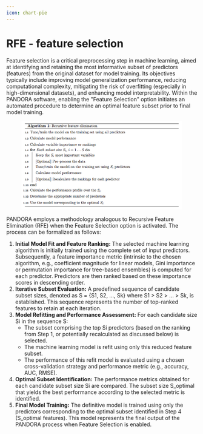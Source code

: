 ```yaml
---
icon: chart-pie
---
```


# RFE - feature selection

Feature selection is a critical preprocessing step in machine learning, aimed at identifying and retaining the most informative subset of predictors (features) from the original dataset for model training. Its objectives typically include improving model generalization performance, reducing computational complexity, mitigating the risk of overfitting (especially in high-dimensional datasets), and enhancing model interpretability. Within the PANDORA software, enabling the "Feature Selection" option initiates an automated procedure to determine an optimal feature subset prior to final model training.

<figure><img src="../../../.gitbook/assets/Algo1.png" alt=""><figcaption></figcaption></figure>

PANDORA employs a methodology analogous to Recursive Feature Elimination (RFE) when the Feature Selection option is activated. The process can be formalized as follows:

1. **Initial Model Fit and Feature Ranking:** The selected machine learning algorithm is initially trained using the complete set of input predictors. Subsequently, a feature importance metric (intrinsic to the chosen algorithm, e.g., coefficient magnitude for linear models, Gini importance or permutation importance for tree-based ensembles) is computed for each predictor. Predictors are then ranked based on these importance scores in descending order.
2. **Iterative Subset Evaluation:** A predefined sequence of candidate subset sizes, denoted as S = {S1, S2, ..., Sk} where S1 > S2 > ... > Sk, is established. This sequence represents the number of top-ranked features to retain at each iteration.
3. **Model Refitting and Performance Assessment:** For each candidate size Si in the sequence S:
   * The subset comprising the top Si predictors (based on the ranking from Step 1, or potentially recalculated as discussed below) is selected.
   * The machine learning model is refit using only this reduced feature subset.
   * The performance of this refit model is evaluated using a chosen cross-validation strategy and performance metric (e.g., accuracy, AUC, RMSE).
4. **Optimal Subset Identification:** The performance metrics obtained for each candidate subset size Si are compared. The subset size S\_optimal that yields the best performance according to the selected metric is identified.
5. **Final Model Training:** The definitive model is trained using only the predictors corresponding to the optimal subset identified in Step 4 (S\_optimal features). This model represents the final output of the PANDORA process when Feature Selection is enabled.
